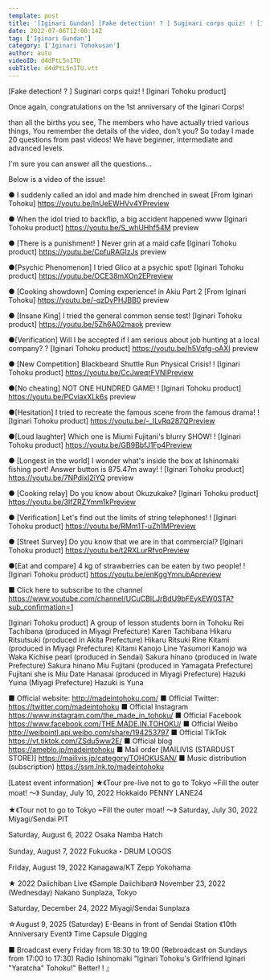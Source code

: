 ```yaml
---
template: post
title: '[Iginari Gundan] [Fake detection! ? ] Suginari corps quiz! ! [Iginari Tohoku product]'
date: 2022-07-06T12:00:14Z
tag: ['Iginari Gundan']
category: ['Iginari Tohokusan']
author: auto 
videoID: d4dPtL5n1TU
subTitle: d4dPtL5n1TU.vtt
---
```

[Fake detection! ? ] Suginari corps quiz! ! [Iginari Tohoku product]

Once again, congratulations on the 1st anniversary of the Iginari Corps!

than all the births you see,
The members who have actually tried various things,
You remember the details of the video, don't you?
So today I made 20 questions from past videos!
We have beginner, intermediate and advanced levels.

I'm sure you can answer all the questions...

Below is a video of the issue!

● I suddenly called an idol and made him drenched in sweat [From Iginari Tohoku]
https://youtu.be/lnUeEWHVv4YPreview

● When the idol tried to backflip, a big accident happened www [Iginari Tohoku product]
https://youtu.be/S_whUHhf54M preview

● [There is a punishment! ] Never grin at a maid cafe [Iginari Tohoku product]
https://youtu.be/CpfuRAGIzJs preview

●[Psychic Phenomenon] I tried Glico at a psychic spot! [Iginari Tohoku product]
https://youtu.be/OCE38mXOn2EPreview

● [Cooking showdown] Coming experience! in Akiu Part 2 [From Iginari Tohoku]
https://youtu.be/-qzDyPHJBB0 preview

● [Insane King] I tried the general common sense test! [Iginari Tohoku product]
https://youtu.be/5Zh6A02maok preview

●[Verification] Will I be accepted if I am serious about job hunting at a local company? ? [Iginari Tohoku product]
https://youtu.be/h5Vqfg-oAXI preview

● [New Competition] Blackbeard Shuttle Run Physical Crisis! ! [Iginari Tohoku product]
https://youtu.be/CcJweqrFVNIPreview

●[No cheating] NOT ONE HUNDRED GAME! ! [Iginari Tohoku product]
https://youtu.be/PCviaxXLk6s preview

●[Hesitation] I tried to recreate the famous scene from the famous drama! ! [Iginari Tohoku product]
https://youtu.be/-_ILvRq287QPreview

●[Loud laughter] Which one is Miumi Fujitani's blurry SHOW! ! [Iginari Tohoku product]
https://youtu.be/GB9BbfJ1Fp4Preview

● [Longest in the world] I wonder what's inside the box at Ishinomaki fishing port! Answer button is 875.47m away! ! [Iginari Tohoku product]
https://youtu.be/7NPdixI2iYQ preview

● [Cooking relay] Do you know about Okuzukake? [Iginari Tohoku product]
https://youtu.be/3IfZRZYmm1kPreview

● [Verification] Let's find out the limits of string telephones! ! [Iginari Tohoku product]
https://youtu.be/RMm1T-uZh1MPreview

● [Street Survey] Do you know that we are in that commercial? [Iginari Tohoku product]
https://youtu.be/t2RXLurRfvoPreview

●[Eat and compare] 4 kg of strawberries can be eaten by two people! ! [Iginari Tohoku product]
https://youtu.be/enKggYmnubApreview


■ Click here to subscribe to the channel
https://www.youtube.com/channel/UCuCBILJrBdU9bFEykEW0STA?sub_confirmation=1


[Iginari Tohoku product]
A group of lesson students born in Tohoku
Rei Tachibana (produced in Miyagi Prefecture) Karen Tachibana
Hikaru Ritsutsuki (produced in Akita Prefecture) Hikaru Ritsuki
Rine Kitami (produced in Miyagi Prefecture) Kitami Kanojo Line
Yasumori Kanojo wa Waka
Kichise pearl (produced in Sendai)
Sakura hinano (produced in Iwate Prefecture) Sakura hinano
Miu Fujitani (produced in Yamagata Prefecture) Fujitani she is Miu
Date Hanasai (produced in Miyagi Prefecture)
Hazuki Yuina (Miyagi Prefecture) Hazuki is Yuna

■ Official website: http://madeintohoku.com/
■ Official Twitter: https://twitter.com/madeintohoku
■ Official Instagram https://www.instagram.com/the_made_in_tohoku/
■ Official Facebook https://www.facebook.com/THE.MADE.IN.TOHOKU/
■ Official Weibo http://weibointl.api.weibo.com/share/194253797
■ Official TikTok https://vt.tiktok.com/ZSdu5ww2E/
■ Official blog https://ameblo.jp/madeintohoku
■ Mail order [MAILIVIS (STARDUST STORE)] https://mailivis.jp/category/TOHOKUSAN/
■ Music distribution (subscription) https://ssm.lnk.to/madeintohoku


[Latest event information]
★《Tour pre-live not to go to Tokyo ~Fill the outer moat! ～》
Sunday, July 10, 2022
Hokkaido PENNY LANE24

★《Tour not to go to Tokyo ~Fill the outer moat! ～》
Saturday, July 30, 2022
Miyagi/Sendai PIT

Saturday, August 6, 2022
Osaka Namba Hatch

Sunday, August 7, 2022
Fukuoka・DRUM LOGOS

Friday, August 19, 2022
Kanagawa/KT Zepp Yokohama

★ 2022 Daiichiban Live 《Sample Daiichiban》
November 23, 2022 (Wednesday)
Nakano Sunplaza, Tokyo

Saturday, December 24, 2022
Miyagi/Sendai Sunplaza

☆August 9, 2025 (Saturday) E-Beans in front of Sendai Station
《10th Anniversary Event》 Time Capsule Digging

 
■ Broadcast every Friday from 18:30 to 19:00 (Rebroadcast on Sundays from 17:00 to 17:30)
Radio Ishinomaki "Iginari Tohoku's Girlfriend Iginari "Yaratcha" Tohoku!" Better! ! 』